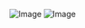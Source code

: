 ![Image](https://github.com/user-attachments/assets/7318228d-7ac9-4ff2-9e0a-68b4c0d662d8)
![Image](https://github.com/user-attachments/assets/054c8705-12ff-49f5-a199-de99bd06c4d3)